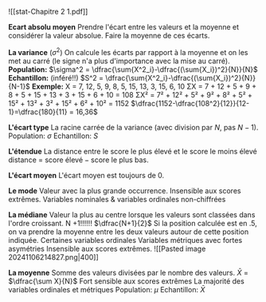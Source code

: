 ![[stat-Chapitre 2 1.pdf]]

**Ecart absolu moyen**
	Prendre l'écart entre les valeurs et la moyenne et considérer la valeur absolue. 
	Faire la moyenne de ces écarts.

**La variance** ($\sigma^2$)
	On calcule les écarts par rapport à la moyenne et on les met au carré (le signe n'a plus d'importance avec la mise au carré).
	$\text{}$
	**Population:** 
	$\sigma^2 = \dfrac{\sum{X^2_i}-\dfrac{(\sum{X_i})^2}{N}}{N}$
	$\text{}$
	**Echantillon:** (inféré!!)
	$S^2 = \dfrac{\sum{X^2_i}-\dfrac{(\sum{X_i})^2}{N}}{N-1}$
	$\text{}$
	**Exemple:**
	X = 7, 12, 5, 9, 8, 5, 15, 13, 3, 15, 6, 10 
	ΣX = 7 + 12 + 5 + 9 + 8 + 5 + 15 + 13 + 3 + 15 + 6 + 10 = 108 
	ΣX² = 7² + 12² + 5² + 9² + 8² + 5² + 15² + 13² + 3² + 15² + 6² + 10² = 1152
	$\dfrac{1152-\dfrac{108^2}{12}}{12-1}=\dfrac{180}{11} = 16,36$

**L'écart type** 
	La racine carrée de la variance (avec division par $N$, pas $N-1$).
	Population: $\sigma$
	Echantillon: $S$
 
**L'étendue**
	La distance entre le score le plus élevé et le score le moins élevé 
	distance = $\text{score élevé} - \text{score le plus bas}$.

**L'écart moyen**
	L'écart moyen est toujours de 0.

**Le mode**
	Valeur avec la plus grande occurrence.
	Insensible aux scores extrêmes.
	$\text{}$
	Variables nominales & variables ordinales non-chiffrées

**La médiane**
	Valeur la plus au centre lorsque les valeurs sont classées dans l'ordre croissant. 
	N +1!!!!!!
	$\dfrac{N+1}{2}$
	Si la position calculée est en $.5$, on va prendre la moyenne entre les deux valeurs autour de cette position indiquée.
	$\text{}$
	Certaines variables ordinales
	Variables métriques avec fortes asymétries
	$\text{}$
	Insensible aux scores extrêmes.
	![[Pasted image 20241106214827.png|400]]

**La moyenne** 
	Somme des valeurs divisées par le nombre des valeurs.
	$\bar{X}$ = $\dfrac{\sum X}{N}$
	Fort sensible aux scores extrêmes
	La majorité des variables ordinales et métriques 
	$\text{}$
	Population: $\mu$
	Echantillon: $\bar X$
	




